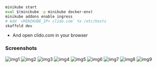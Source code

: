 ```bash
minikube start
eval $(minikube -p minikube docker-env)
minikube addons enable ingress
# Add `<MINIKUBE_IP> clido.com` to /etc/hosts
skaffold dev
```
- And open clido.com in your browser


### Screenshots
![img1](https://i.imgur.com/tn6g4b0.png)
![img2](https://i.imgur.com/AgjQZ93.png)
![img3](https://i.imgur.com/kkGd0cA.png)
![img4](https://i.imgur.com/f5owMfW.png)
![img5](https://i.imgur.com/VTsamoE.png)
![img6](https://i.imgur.com/3cpw0Kh.png)
![img7](https://i.imgur.com/tE8WkMO.png)
![img8](https://i.imgur.com/Bsg4HP3.png)
![img9](https://i.imgur.com/W7fIWJl.png)
